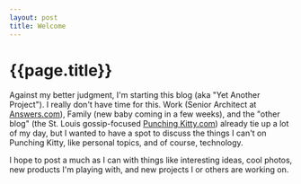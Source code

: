 ```yaml
---
layout: post
title: Welcome
---
```


{{page.title}}
==============

Against my better judgment, I'm starting this blog (aka "Yet Another Project"). I really don't have time for this. Work (Senior Architect at [Answers.com][]), Family (new baby coming in a few weeks), and the "other blog" (the St. Louis gossip-focused [Punching Kitty.com][]) already tie up a lot of my day, but I wanted to have a spot to discuss the things I can't on Punching Kitty, like personal topics, and of course, technology.

I hope to post a much as I can with things like interesting ideas, cool photos, new products I'm playing with, and new projects I or others are working on.

[Answers.com]: http://answers.com
[Punching Kitty.com]: http://punchingkitty.com
